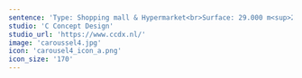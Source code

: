 ```yaml
---
sentence: 'Type: Shopping mall & Hypermarket<br>Surface: 29.000 m<sup>2</sup> <br>Software: Sketchup, Autocad, Adobe Suite'
studio: 'C Concept Design'
studio_url: 'https://www.ccdx.nl/'
image: 'caroussel4.jpg'
icon: 'carousel4_icon_a.png'
icon_size: '170'
---
```


